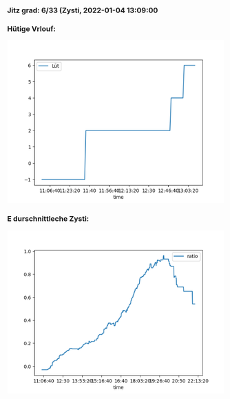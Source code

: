 ### Jitz grad: 6/33 (Zysti, 2022-01-04 13:09:00

### Hütige Vrlouf:
![Graph](Today.png)

### E durschnittleche Zysti:
![Graph](Zysti.png)